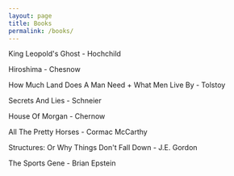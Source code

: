 ```yaml
---
layout: page
title: Books
permalink: /books/
---
```


King Leopold's Ghost - Hochchild

Hiroshima - Chesnow

How Much Land Does A Man Need + What Men Live By - Tolstoy

Secrets And Lies - Schneier

House Of Morgan - Chernow

All The Pretty Horses - Cormac McCarthy

Structures: Or Why Things Don't Fall Down - J.E.  Gordon

The Sports Gene - Brian Epstein
